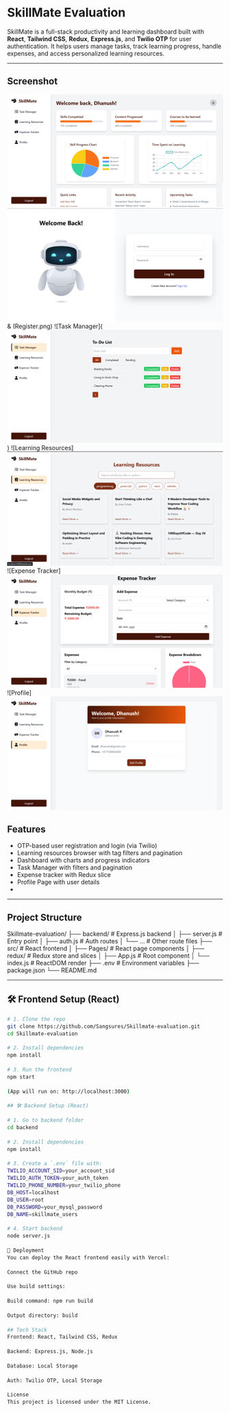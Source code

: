 # SkillMate Evaluation 

SkillMate is a full-stack productivity and learning dashboard built with **React**, **Tailwind CSS**, **Redux**, **Express.js**,  and **Twilio OTP** for user authentication. It helps users manage tasks, track learning progress, handle expenses, and access personalized learning resources.

---

## Screenshot

![Dashboard Screenshot](dashboard.png)
![Login & Register Screenshot](Login.png) & (Register.png)
![Task Manager](![Alt text](<Task Manager.png>))
![Learning Resources]![Alt text](<Learning Resources.png>)
![Expense Tracker]![Alt text](<Expense Tracker.png>)
![Profile]![Alt text](Profile.png)

## Features

- OTP-based user registration and login (via Twilio)
- Learning resources browser with tag filters and pagination
- Dashboard with charts and progress indicators
- Task Manager with filters and pagination
- Expense tracker with Redux slice
- Profile Page with user details
- 
---

## Project Structure
Skillmate-evaluation/
├── backend/ # Express.js backend
│ ├── server.js # Entry point
│ ├── auth.js # Auth routes
│ └── ... # Other route files
├── src/ # React frontend
│ ├── Pages/ # React page components
│ ├── redux/ # Redux store and slices
│ ├── App.js # Root component
│ └── index.js # ReactDOM render
├── .env # Environment variables
├── package.json
└── README.md


---

## 🛠 Frontend Setup (React)

```bash
# 1. Clone the repo
git clone https://github.com/Sangsures/Skillmate-evaluation.git
cd Skillmate-evaluation

# 2. Install dependencies
npm install

# 3. Run the frontend
npm start

(App will run on: http://localhost:3000)

## 🛠 Backend Setup (React)

# 1. Go to backend folder
cd backend

# 2. Install dependencies
npm install

# 3. Create a `.env` file with:
TWILIO_ACCOUNT_SID=your_account_sid
TWILIO_AUTH_TOKEN=your_auth_token
TWILIO_PHONE_NUMBER=your_twilio_phone
DB_HOST=localhost
DB_USER=root
DB_PASSWORD=your_mysql_password
DB_NAME=skillmate_users

# 4. Start backend
node server.js

🚀 Deployment
You can deploy the React frontend easily with Vercel:

Connect the GitHub repo

Use build settings:

Build command: npm run build

Output directory: build

## Tech Stack
Frontend: React, Tailwind CSS, Redux

Backend: Express.js, Node.js

Database: Local Storage

Auth: Twilio OTP, Local Storage

License
This project is licensed under the MIT License.

